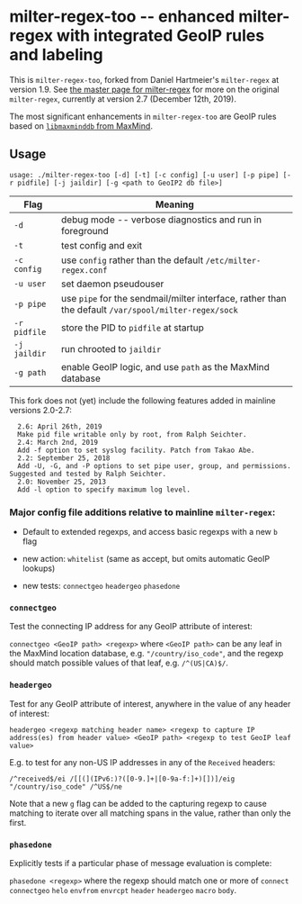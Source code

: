 # milter-regex-too -- enhanced milter-regex with integrated GeoIP rules and labeling

This is `milter-regex-too`, forked from Daniel Hartmeier's `milter-regex` at version 1.9.
See [the master page for milter-regex](https://www.benzedrine.ch/milter-regex.html) for more on
the original `milter-regex`, currently at version 2.7 (December 12th, 2019).

The most significant enhancements in `milter-regex-too` are GeoIP rules based
on [`libmaxminddb` from MaxMind](https://github.com/maxmind/libmaxminddb/).

## Usage

```
usage: ./milter-regex-too [-d] [-t] [-c config] [-u user] [-p pipe] [-r pidfile] [-j jaildir] [-g <path to GeoIP2 db file>]
```

|Flag   | Meaning
--------|---------
|`-d`     | debug mode -- verbose diagnostics and run in foreground
|`-t`     | test config and exit
|`-c config` | use `config` rather than the default `/etc/milter-regex.conf`
|`-u user` | set daemon pseudouser
|`-p pipe` | use `pipe` for the sendmail/milter interface, rather than the default `/var/spool/milter-regex/sock`
|`-r pidfile` | store the PID to `pidfile` at startup
|`-j jaildir` | run chrooted to `jaildir`
|`-g path` | enable GeoIP logic, and use `path` as the MaxMind database

This fork does not (yet) include the following features added in
mainline versions 2.0-2.7:

```
  2.6: April 26th, 2019
  Make pid file writable only by root, from Ralph Seichter.
  2.4: March 2nd, 2019
  Add -f option to set syslog facility. Patch from Takao Abe.
  2.2: September 25, 2018
  Add -U, -G, and -P options to set pipe user, group, and permissions. Suggested and tested by Ralph Seichter.
  2.0: November 25, 2013
  Add -l option to specify maximum log level.
```

### Major config file additions relative to mainline `milter-regex`:

* Default to extended regexps, and access basic regexps with a new `b`
  flag

* new action: `whitelist` (same as accept, but omits automatic GeoIP lookups)

* new tests: `connectgeo` `headergeo` `phasedone`

### `connectgeo`

Test the connecting IP address for any GeoIP attribute of interest:

`connectgeo <GeoIP path> <regexp>` where `<GeoIP path>` can be
any leaf in the MaxMind location database,
e.g. `"/country/iso_code"`, and the regexp should match possible
values of that leaf, e.g. `/^(US|CA)$/`.

### `headergeo`

Test for any GeoIP attribute of interest, anywhere in the value of any
header of interest:

`headergeo <regexp matching header name> <regexp to capture IP
address(es) from header value> <GeoIP path> <regexp to test GeoIP
leaf value>`

E.g. to test for any non-US IP addresses in any of the `Received` headers:
```
/^received$/ei /[[(](IPv6:)?([0-9.]+|[0-9a-f:]+)[])]/eig "/country/iso_code" /^US$/ne
```

Note that a new `g` flag can be added to the capturing regexp to cause
matching to iterate over all matching spans in the value, rather than
only the first.

### `phasedone`

Explicitly tests if a particular phase of message evaluation is complete:

`phasedone <regexp>` where the regexp should match one or more of
`connect` `connectgeo` `helo` `envfrom` `envrcpt` `header`
`headergeo` `macro` `body`.
